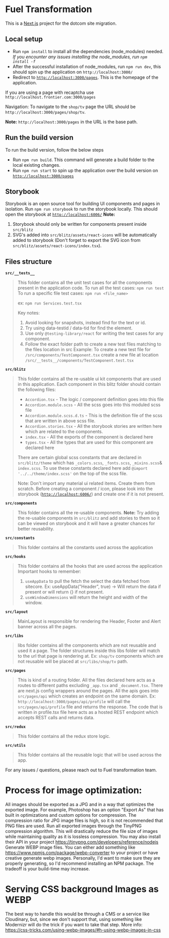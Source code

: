 
# Fuel Transformation

This is a [Next.js](https://nextjs.org/) project for the dotcom site migration.

## Local setup
- Run `npm install` to install all the dependencies (node_modules) needed.
*If you encounter any issues installing the node_modules, run `npm install -f`*
- After the successful installation of node_modules, run `npm run dev`, this should spin up the application on `http://localhost:3000/`
- Redirect to [`http://localhost:3000/pages`](http://localhost:3000/pages). This is the homepage of the application.

If you are using a page with recaptcha use `http://localhost.frontier.com:3000/pages`

Navigation:
To navigate to the `shop/tv` page the URL should be `http://localhost:3000/pages/shop/tv`.

**Note:**  `http://localhost:3000/pages` in the URL is the base path.

## Run the build version

To run the build version, follow the below steps
- Run `npm run build`. This command will generate a build folder to the local existing changes.
- Run `npm run start` to spin up the application over the build version on [`http://localhost:3000/pages`](http://localhost:3000/pages)

## Storybook
Storybook is an open source tool for building UI components and pages in isolation.
Run `npm run storybook` to run the storybook locally. This should open the storybook at [`http://localhost:6006/`](http://localhost:6006/)
**Note:**
1. Storybook should only be written for components present inside `src/blitz`
2. SVG's added into `src/blitz/assets/react-icons` will be automatically added to storybook (Don't forget to export the SVG icon from `src/blitz/assets/react-icons/index.tsx`).


## Files structure

**`src/__tests__`**
> This folder contains all the unit test cases for all the components present in the application code. To run all the test cases: `npm run test` To run a specific file test cases: `npm run <file_name>`
>
> ex: `npm run Services.test.tsx`
>
> Key notes:
> 1. Avoid looking for snapshots, instead find for the text or id.
> 2. Try using data-testid / data-tid for find the element.
> 3. Use only `@testing-library/react` for writing the test cases for any component.
> 4. Follow the exact folder path to create a new test files matching to the files location in src Example: To create a new test file for `/src/components/TestComponent.tsx` create a new file at location `/src/__tests__/components/TestComponent.test.tsx`

**`src/blitz`**
> This folder contains all the re-usable ui kit components that are used in this application. Each component in this blitz folder should contain the following files:
>
> - `Accordion.tsx` - The logic / component definition goes into this file
> - `Accordion.module.scss` - All the scss goes into this moduled scss file
> - `Accordion.module.scss.d.ts` - This is the definition file of the scss that are written in above scss file.
> - `Accordion.stories.tsx` - All the storybook stories are written here which are related to the components.
> - `index.tsx` - All the exports of the component is declared here
> - `types.tsx` - All the types that are used for this component are declared here
>
> There are certain global scss constants that are declared in `src/blitz/theme` which has `_colors.scss`, `_fonts.scss`, `_mixins.scss`& `index.scss`. To use these constants declared here add `@import '../../theme/index.scss'` on the top of the scss file.
>
>Note: Don't import any material ui related items. Create them from scratch.
> Before creating a component / icon, please look into the storybook ([`http://localhost:6006/`](http://localhost:6006/)) and create one if it is not present.

**`src/components`**
> This folder contains all the re-usable components.
> **Note:** Try adding the re-usable components in `src/blitz` and add stories to them so it can be viewed on storybook and it will have a greater chances for better reusability.

**`src/constants`**
> This folder contains all the constants used across the application

**`src/hooks`**
> This folder contains all the hooks that are used across the application
> Important hooks to remember:
> 1. `useAppData` to pull the fetch the select the data fetched from sitecore.
> Ex: useAppData("Header", true) -> Will return the data if present or will return {} if not present.
> 2. `useWindowDimensions` will return the height and width of the window.

**`src/layout`**
> MainLayout is responsible for rendering the Header, Footer and Alert banner across all the pages.

**`src/libs`**
> libs folder contains all the components which are not reusable and used it a page. The folder structures inside this libs folder will match to the url that page is rendering at.
Ex: `shop/tv` components which are not reusable will be placed at `src/libs/shop/tv` path.

**`src/pages`**
> This is kind of a routing folder. All the files declared here acts as a routes to different paths excluding `_app.tsx` and `_document.tsx`. There are next.js config wrappers around the pages.
> All the apis goes into `src/pages/api` which creates an endpoint on the same domain.
> Ex: `http://localhost:3000/pages/api/profile` will call the `src/pages/api/profile` file and returns the response. The code that is written in profile.tsx file here acts as a hosted REST endpoint which accepts REST calls and returns data.

**`src/redux`**
> This folder contains all the redux store logic.

**`src/utils`**
> This folder contains all the reusable logic that will be used across the app.

For any issues / questions, please reach out to Fuel transformation team.



# Process for image optimization:
All images should be exported as a JPG and in a way that optimizes the exported image. For example, Photoshop has an option "Export As" that has built in optimizations and custom options for compression. The compression ratio for JPG image files is high, so it is not recommended that PNG files are used.
Run all exported images through the TinyPNG compression algorithm. This will drastically reduce the file size of images while maintaining quality as it is lossless compression. You may also install their API in your project https://tinypng.com/developers/reference/nodejs
Generate WEBP image files. You can either add something like https://www.npmjs.com/package/webp-converter to your project or have creative generate webp images. Personally, I'd want to make sure they are properly generating, so I'd recommend installing an NPM package. The tradeoff is your build-time may increase.

# Serving CSS background Images as WEBP
The best way to handle this would be through a CMS or a service like Cloudinary, but, since we don't support that, using something like Modernizr will do the trick if you want to take that step. More info: https://css-tricks.com/using-webp-images/#h-using-webp-images-in-css
